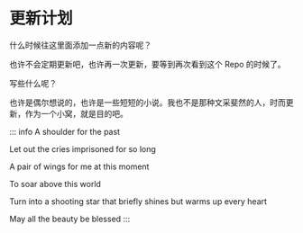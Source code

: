 # 更新计划

什么时候往这里面添加一点新的内容呢？

也许不会定期更新吧，也许再一次更新，要等到再次看到这个 Repo 的时候了。

写些什么呢？

也许是偶尔想说的，也许是一些短短的小说。我也不是那种文采斐然的人，时而更新，作为一个小窝，就是目的吧。

::: info
A shoulder for the past

Let out the cries imprisoned for so long

A pair of wings for me at this moment

To soar above this world

Turn into a shooting star that briefly shines but warms up every heart

May all the beauty be blessed
:::
